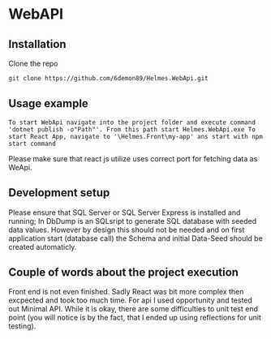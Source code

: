 # WebAPI
## Installation

Clone the repo
   ```sh
   git clone https://github.com/6demon89/Helmes.WebApi.git
   ```
   
## Usage example
``
To start WebApi navigate into the project folder and execute command 'dotnet publish -o"Path"'. From this path start Helmes.WebApi.exe
To start React App, navigate to '\Helmes.Front\my-app' ans start with npm start command
``

Please make sure that react js utilize uses correct port for fetching data as WeApi.


## Development setup

Please ensure that SQL Server or SQL Server Express is installed and running;
In DbDump is an SQLsript to generate SQL database with seeded data values. However by design this should not be needed and on first application start (database call)
the Schema and initial Data-Seed should be created automaticly.


## Couple of words about the project execution

Front end is not even finished. Sadly React was bit more complex then excpected and took too much time.
For api I used opportunity and tested out Minimal API. While it is okay, there are some difficulties to unit test end point (you will notice is by the fact, that I ended up using reflections for unit testing).

